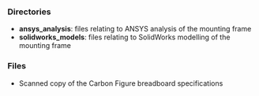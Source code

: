 ### Directories
*	**ansys_analysis**: files relating to ANSYS analysis of the mounting frame
*	**solidworks_models**: files relating to SolidWorks modelling of the mounting frame

### Files
*	Scanned copy of the Carbon Figure breadboard specifications